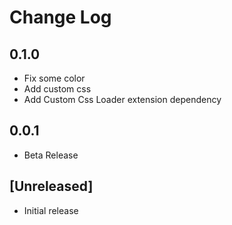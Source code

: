 # Change Log

## 0.1.0
- Fix some color
- Add custom css
- Add Custom Css Loader extension dependency

## 0.0.1
- Beta Release

## [Unreleased]
- Initial release
